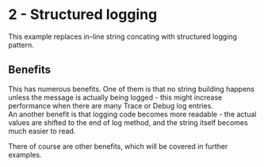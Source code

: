 # 2 - Structured logging
This example replaces in-line string concating with structured logging pattern.

## Benefits
This has numerous benefits. One of them is that no string building happens unless the message is actually being logged - this might increase performance when there are many Trace or Debug log entries.  
An another benefit is that logging code becomes more readable - the actual values are shifted to the end of log method, and the string itself becomes much easier to read.
 
There of course are other benefits, which will be covered in further examples.